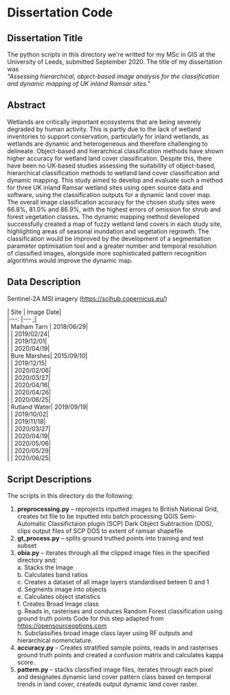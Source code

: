 # Dissertation Code

## Dissertation Title
The python scripts in this directory we're writted for my MSc in GIS at the University of Leeds, submitted September 2020. The title of my dissertation was  
*"Assessing hierarchical, object-based image analysis for the classification and dynamic mapping of UK inland Ramsar sites."*

## Abstract
Wetlands are critically important ecosystems that are being severely degraded by human activity. This is partly due to the lack of wetland inventories to support conservation, particularly for inland wetlands, as wetlands are dynamic and heterogeneous and therefore challenging to delineate. Object-based and hierarchical classification methods have shown higher accuracy for wetland land cover classification. Despite this, there have been no UK-based studies assessing the suitability of object-based, hierarchical classification methods to wetland land cover classification and dynamic mapping. This study aimed to develop and evaluate such a method for three UK inland Ramsar wetland sites using open source data and software, using the classification outputs for a dynamic land cover map. The overall image classification accuracy for the chosen study sites were 66.8%, 81.0% and 86.9%, with the highest errors of omission for shrub and forest vegetation classes. The dynamic mapping method developed successfully created a map of fuzzy wetland land covers in each study site, highlighting areas of seasonal inundation and vegetation regrowth. The classification would be improved by the development of a segmentation parameter optimisation tool and a greater number and temporal resolution of classified images, alongside more sophisticated pattern recognition algorithms would improve the dynamic map.

## Data Description
Sentinel-2A MSI imagery (https://scihub.copernicus.eu/)  

| Site	| Image Date|  
|---: |--- ;|  
| Malham Tarn	| 2018/06/29|   
| 	| 2019/02/24|   
| | 	2019/12/01|   
| | 2020/04/19|   
| Bure Marshes| 	2015/09/10|   
| 	| 2019/12/15|   
| 	| 2020/02/06|   
| 	| 2020/03/27|   
| 	| 2020/04/16|   
| 	| 2020/04/26|   
| 	| 2020/06/25|   
| Rutland Water| 	2019/09/19|   
| 	| 2019/10/02|   
| 	| 2019/11/18|   
| 	| 2020/03/27|   
| 	| 2020/04/19|   
| 	| 2020/05/06|   
| 	| 2020/05/29|   
| 	| 2020/06/25|   

## Script Descriptions
The scripts in this directory do the following:
1. **preprocessing.py** – reprojects inputted images to British National Grid, creates txt file to be inputted into batch processing QGIS Semi-Automatic Classifictaion plugin (SCP) Dark Object Subtraction (DOS), clips output files of SCP DOS to extent of ramsar shapefile
2. **gt_process.py** – splits ground truthed points into training and test subset
3. **obia.py** – iterates through all the clipped image files in the specified directory and:  
  a. Stacks the Image  
  b. Calculates band ratios  
  c. Creates a dataset of all image layers standardised beteen 0 and 1  
  d. Segments image into objects  
  e. Calculates object statistics  
  f. Creates Broad Image class  
  g. Reads in, rasterises and conduces Random Forest classification using ground truth points Code for this step adapted from https://opensourceoptions.com  
  h. Subclassifies broad image class layer using RF outputs and hierarchical nomenclature.  
4. **accuracy.py** – Creates stratified sample points, reads in and rasterises ground truth points and created a confusion matrix and calculates kappa score.
5. **pattern.py** – stacks classified image files, iterates through each pixel and designates dynamic land cover pattern class based on temporal trends in land cover, createds output dynamic land cover raster.


